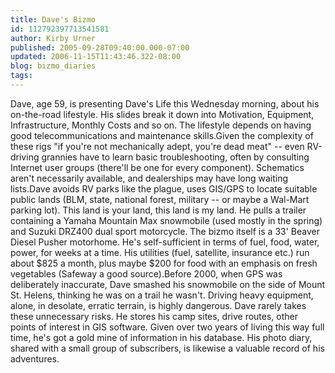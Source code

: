 ```yaml
---
title: Dave's Bizmo
id: 112792397713541581
author: Kirby Urner
published: 2005-09-28T09:40:00.000-07:00
updated: 2006-11-15T11:43:46.322-08:00
blog: bizmo_diaries
tags: 
---
```


Dave, age 59, is presenting Dave's Life this Wednesday morning, about his on-the-road lifestyle. His slides break it down into Motivation, Equipment, Infrastructure, Monthly Costs and so on. The lifestyle depends on having good telecommunications and maintenance skills.Given the complexity of these rigs "if you're not mechanically adept, you're dead meat" -- even RV-driving grannies have to learn basic troubleshooting, often by consulting Internet user groups (there'll be one for every component). Schematics aren't necessarily available, and dealerships may have long waiting lists.Dave avoids RV parks like the plague, uses GIS/GPS to locate suitable public lands (BLM, state, national forest, military -- or maybe a Wal-Mart parking lot). This land is your land, this land is my land. He pulls a trailer containing a Yamaha Mountain Max snowmobile (used mostly in the spring) and Suzuki DRZ400 dual sport motorcycle. The bizmo itself is a 33' Beaver Diesel Pusher motorhome. He's self-sufficient in terms of fuel, food, water, power, for weeks at a time. His utilities (fuel, satellite, insurance etc.) run about $825 a month, plus maybe $200 for food with an emphasis on fresh vegetables (Safeway a good source).Before 2000, when GPS was deliberately inaccurate, Dave smashed his snowmobile on the side of Mount St. Helens, thinking he was on a trail he wasn't. Driving heavy equipment, alone, in desolate, erratic terrain, is highly dangerous. Dave rarely takes these unnecessary risks. He stores his camp sites, drive routes, other points of interest in GIS software. Given over two years of living this way full time, he's got a gold mine of information in his database. His photo diary, shared with a small group of subscribers, is likewise a valuable record of his adventures.